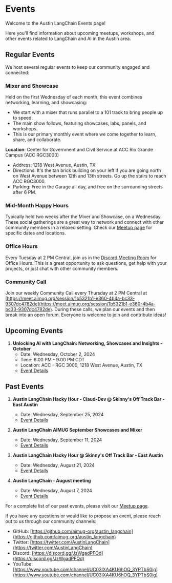 # Events

Welcome to the Austin LangChain Events page!

Here you'll find information about upcoming meetups, workshops, and other events related to LangChain and AI in the Austin area.

## Regular Events

We host several regular events to keep our community engaged and connected:

### Mixer and Showcase
Held on the first Wednesday of each month, this event combines networking, learning, and showcasing:
- We start with a mixer that runs parallel to a 101 track to bring people up to speed.
- The main show follows, featuring showcases, labs, panels, and workshops.
- This is our primary monthly event where we come together to learn, share, and collaborate.

**Location**: Center for Government and Civil Service at ACC Rio Grande Campus (ACC RGC3000)
- Address: 1218 West Avenue, Austin, TX
- Directions: It's the tan brick building on your left if you are going north on West Avenue between 12th and 13th streets. Go up the stairs to reach ACC RGC3000.
- Parking: Free in the Garage all day, and free on the surrounding streets after 6 PM.

### Mid-Month Happy Hours
Typically held two weeks after the Mixer and Showcase, on a Wednesday. These social gatherings are a great way to network and connect with other community members in a relaxed setting. Check our [Meetup page](https://www.meetup.com/austin-langchain-ai-group/) for specific dates and locations.

### Office Hours
Every Tuesday at 2 PM Central, join us in the [Discord Meeting Room](https://discord.com/channels/1149779360178524272/1149779360967045170) for Office Hours. This is a great opportunity to ask questions, get help with your projects, or just chat with other community members.

### Community Call
Join our weekly Community Call every Thursday at 2 PM Central at [https://meet.aimug.org/session/1b5321b1-e360-4b4a-bc33-9307dc4782de](https://meet.aimug.org/session/1b5321b1-e360-4b4a-bc33-9307dc4782de). During these calls, we plan our events and then break into an open forum. Everyone is welcome to join and contribute ideas!

## Upcoming Events

1. **Unlocking AI with LangChain: Networking, Showcases and Insights - October**
   - Date: Wednesday, October 2, 2024
   - Time: 6:00 PM - 9:00 PM CDT
   - Location: ACC - RGC 3000, 1218 West Avenue, Austin, TX
   - [Event Details](https://www.meetup.com/austin-langchain-ai-group/events/303569533/)

## Past Events

1. **Austin LangChain Hacky Hour - Claud-Dev @ Skinny's Off Track Bar - East Austin**
   - Date: Wednesday, September 25, 2024
   - [Event Details](https://www.meetup.com/austin-langchain-ai-group/events/303396926/)

2. **Austin LangChain AIMUG September Showcases and Mixer**
   - Date: Wednesday, September 11, 2024
   - [Event Details](https://www.meetup.com/austin-langchain-ai-group/events/303065879/)

3. **Austin LangChain Hacky Hour @ Skinny's Off Track Bar - East Austin**
   - Date: Wednesday, August 21, 2024
   - [Event Details](https://www.meetup.com/austin-langchain-ai-group/events/302580770/)

4. **Austin LangChain - August meeting**
   - Date: Wednesday, August 7, 2024
   - [Event Details](https://www.meetup.com/austin-langchain-ai-group/events/302530348/)

For a complete list of our past events, please visit our [Meetup page](https://www.meetup.com/austin-langchain-ai-group/events/past/).

If you have any questions or would like to propose an event, please reach out to us through our community channels:

- GitHub: [https://github.com/aimug-org/austin_langchain](https://github.com/aimug-org/austin_langchain)
- Twitter: [https://twitter.com/AustinLangChain](https://twitter.com/AustinLangChain)
- Discord: [https://discord.gg/JzWgadPFQd](https://discord.gg/JzWgadPFQd)
- YouTube: [https://www.youtube.com/channel/UC03IXA4KU6hOQ_3YPTbS0ig](https://www.youtube.com/channel/UC03IXA4KU6hOQ_3YPTbS0ig)
